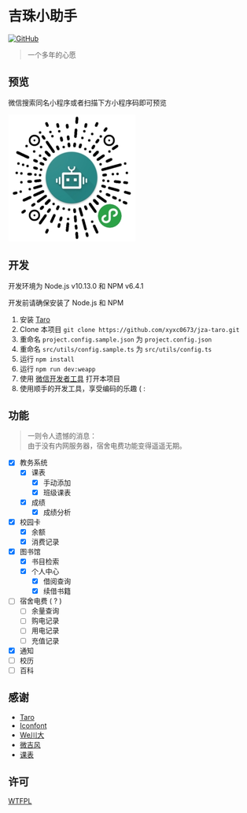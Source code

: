 # 吉珠小助手

[![GitHub](https://img.shields.io/badge/license-WTFPL-blue.svg?style=flat-square)](https://zh.wikipedia.org/wiki/WTFPL)


> 一个多年的心愿

## 预览
微信搜索同名小程序或者扫描下方小程序码即可预览

![小程序二维码](/images/qrcode.jpg)

## 开发

开发环境为 Node.js v10.13.0 和 NPM v6.4.1

开发前请确保安装了 Node.js 和 NPM

1. 安装 [Taro](https://taro.js.org/)
2. Clone 本项目 `git clone https://github.com/xyxc0673/jza-taro.git`
3. 重命名 `project.config.sample.json` 为 `project.config.json`
4. 重命名 `src/utils/config.sample.ts` 为 `src/utils/config.ts`
5. 运行 `npm install`
6. 运行 `npm run dev:weapp`
7. 使用 [微信开发者工具](https://developers.weixin.qq.com/miniprogram/dev/devtools/download.html) 打开本项目
8. 使用顺手的开发工具，享受编码的乐趣 ( :

## 功能
> 一则令人遗憾的消息：  
> 由于没有内网服务器，宿舍电费功能变得遥遥无期。  

- [x] 教务系统
  - [x] 课表
    - [x] 手动添加
    - [x] 班级课表
  - [x] 成绩
    - [x] 成绩分析
- [x] 校园卡
  - [x] 余额
  - [x] 消费记录
- [x] 图书馆
  - [x] 书目检索
  - [x] 个人中心
    - [x] 借阅查询
    - [x] 续借书籍
- [ ] 宿舍电费 ( ? )
  - [ ] 余量查询
  - [ ] 购电记录
  - [ ] 用电记录
  - [ ] 充值记录
- [x] 通知
- [ ] 校历
- [ ] 百科

## 感谢

- [Taro](https://taro.js.org/)
- [Iconfont](http://www.iconfont.cn/)
- [We川大](https://github.com/mohuishou/scuplus-wechat)
- [微吉风](https://github.com/choyri/WeGifun)
- [课表](http://kb.mayuko.cn/)

## 许可
[WTFPL](https://zh.wikipedia.org/wiki/WTFPL)